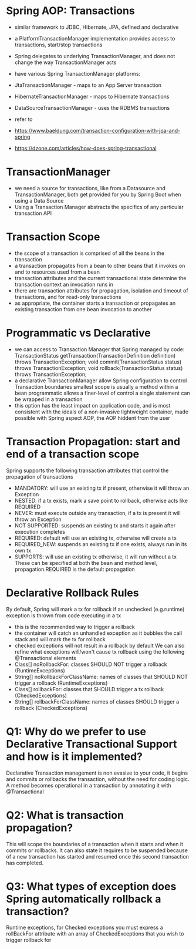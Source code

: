 # Spring AOP: Transactions
- similar framework to JDBC, Hibernate, JPA, defined and declarative
- a PlatformTransactionManager implementation provides access to transactions, start/stop transactions
- Spring delegates to underlying TransactionManager, and does not change the way TransactionManager acts
- have various Spring TransactionManager platforms:
- JtaTransactionManager - maps to an App Server transaction
- HibernateTransactionManager - maps to Hibernate transactions
- DataSourceTransactionManager - uses the RDBMS transactions

- refer to
- https://www.baeldung.com/transaction-configuration-with-jpa-and-spring
- https://dzone.com/articles/how-does-spring-transactional

# TransactionManager
- we need a source for transactions, like from a Datasource and TransactionManager, both get provided for you by Spring Boot when using a Data Source
- Using a Transaction Manager abstracts the specifics of any particular transaction API

# Transaction Scope
- the scope of a transaction is comprised of all the beans in the transaction
- a transaction propagates from a bean to other beans that it invokes on and to resources used from a bean
- transaction attributes and the current transactional state determine the transaction context an invocation runs in
- there are transaction attributes for propagation, isolation and timeout of transactions, and for read-only transactions
- as appropriate, the container starts a transaction or propagates an existing transaction from one bean invocation to another

# Programmatic vs Declarative
- we can access to Transaction Manager that Spring managed by code:
TransactionStatus getTransaction(TransactionDefinition definition) throws TransactionException;
void commit(TransactionStatus status) throws TransactionException;
void rollback(TransactionStatus status) throws TransactionException;
- a declarative TransactionManager allow Spring configuration to control Transaction boundaries smallest scope is usually a method within a bean programmatic allows a finer-level of control
a single statement can be wrapped in a transaction
- this option has the least impact on application code, and is most consistent with the ideals of a non-invasive lightweight container, made possible with Spring aspect AOP, the AOP hiddent from the user

# Transaction Propagation: start and end of a transaction scope
Spring supports the following transaction attributes that control the propagation of transactions
- MANDATORY: will use an existing tx if present, otherwise it will throw an Exception
- NESTED: if a tx exists, mark a save point to rollback, otherwise acts like REQUIRED
- NEVER: must execute outside any transaction, if a tx is present it will throw an Exception
- NOT SUPPORTED: suspends an existing tx and starts it again after execution completes
- REQUIRED: default will use an existing tx, otherwise will create a tx
- REQUIRED_NEW: suspends an existing tx if one exists, always run in its own tx
- SUPPORTS: will use an existing tx otherwise, it will run without a tx
These can be specified at both the bean and method level, propagation.REQUIRED is the default propagation

# Declarative Rollback Rules
By default, Spring will mark a tx for rollback if an unchecked (e.g.runtime) exception is thrown from code executing in a tx
- this is the recommended way to trigger a rollback
- the container will catch an unhandled exception as it bubbles the call stack and will mark the tx for rollback
- checked exceptions will not result in a rollback by default
We can also refine what exceptions will/won't cause tx rollback using the following @Transactional elements
- Class[] noRollbackFor: classes SHOULD NOT trigger a rollback (RuntimeExceptions)
- String[] noRollbackForClassName: names of classes that SHOULD NOT trigger a rollback (RuntimeExceptions)
- Class[] rollbackFor: classes that SHOULD trigger a tx rollback (CheckedExceptions)
- String[] rollbackForClassName: names of classes SHOULD trigger a rollback (CheckedExceptions)

# Q1: Why do we prefer to use Declarative Transactional Support and how is it implemented?
Declarative Transaction management is non evasive to your code, it begins and commits or rollbacks  the transaction, without the need for coding logic. A method becomes operational in a transaction by annotating it with @Transactional 

# Q2: What is transaction propagation?
This will scope the boundaries of a transaction when it starts and when it commits or rollbacks. It can also state it requires to be suspended because of a new transaction has started and resumed once this second transaction has completed. 

# Q3: What types of exception does Spring automatically rollback a transaction? 
Runtime exceptions, for Checked exceptions you must express a rollBackFor attribute with an array of CheckedExceptions that you wish to trigger rollback for


